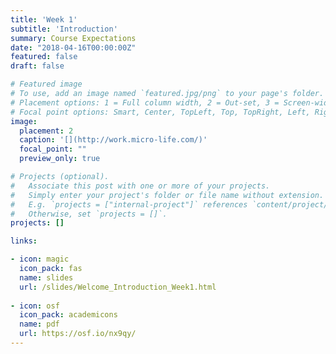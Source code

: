 ```yaml
---
title: 'Week 1'
subtitle: 'Introduction'
summary: Course Expectations
date: "2018-04-16T00:00:00Z"
featured: false
draft: false

# Featured image
# To use, add an image named `featured.jpg/png` to your page's folder.
# Placement options: 1 = Full column width, 2 = Out-set, 3 = Screen-width
# Focal point options: Smart, Center, TopLeft, Top, TopRight, Left, Right, BottomLeft, Bottom, BottomRight
image:
  placement: 2
  caption: '[](http://work.micro-life.com/)'
  focal_point: ""
  preview_only: true

# Projects (optional).
#   Associate this post with one or more of your projects.
#   Simply enter your project's folder or file name without extension.
#   E.g. `projects = ["internal-project"]` references `content/project/deep-learning/index.md`.
#   Otherwise, set `projects = []`.
projects: []

links:

- icon: magic
  icon_pack: fas
  name: slides
  url: /slides/Welcome_Introduction_Week1.html
  
- icon: osf
  icon_pack: academicons
  name: pdf
  url: https://osf.io/nx9qy/
---
```


